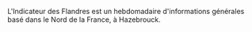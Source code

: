 
L'Indicateur des Flandres est un hebdomadaire d'informations générales basé dans le Nord de la France, à Hazebrouck.

